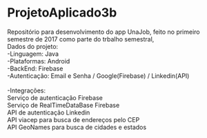 # ProjetoAplicado3b

Repositório para desenvolvimento do app UnaJob, feito no primeiro semestre de 2017 como parte do trbalho semestral,
<br />
Dados do projeto:
<br />
-Linguagem: Java
<br />
-Plataformas: Android
<br />
-BackEnd: Firebase
<br />
-Autenticação: Email e Senha / Google(Firebase) / Linkedin(API)
<br />
<br />
-Integrações: <br />
    Serviço de autenticação Firebase <br />
    Serviço de RealTimeDataBase Firebase <br />
    API de autenticação Linkedin <br />
    API viacep para busca de endereços pelo CEP <br />
    API GeoNames para busca de cidades e estados <br />
<br />
